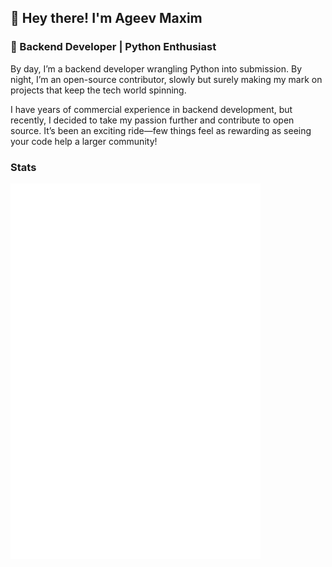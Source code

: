 ## 👋 Hey there! I'm Ageev Maxim

### 🐍 Backend Developer | Python Enthusiast
By day, I’m a backend developer wrangling Python into submission. By night, I’m an open-source contributor, slowly but surely making my mark on projects that keep the tech world spinning.

I have years of commercial experience in backend development, but recently, I decided to take my passion further and contribute to open source. It’s been an exciting ride—few things feel as rewarding as seeing your code help a larger community!

### Stats
<picture  align="center">
  <img src="/github-metrics.svg" alt="Metrics" width="400">
</picture>
